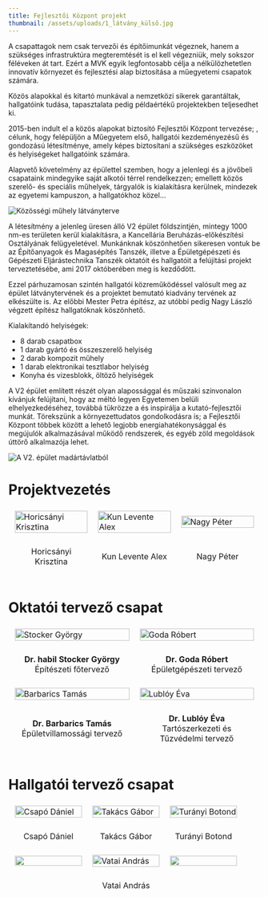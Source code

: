 ```yaml
---
title: Fejlesztői Központ projekt
thumbnail: /assets/uploads/1_látvány_külső.jpg
---
```

A csapattagok nem csak tervezői és építőimunkát végeznek, hanem a szükséges infrastruktúra megteremtését is el kell végezniük, mely sokszor féléveken át tart. Ezért a MVK egyik legfontosabb célja a nélkülözhetetlen innovatív környezet és fejlesztési alap biztosítása a műegyetemi csapatok számára.

Közös alapokkal és kitartó munkával a nemzetközi sikerek garantáltak, hallgatóink tudása, tapasztalata pedig példaértékű projektekben teljesedhet ki.

2015-ben indult el a közös alapokat biztosító Fejlesztői Központ tervezése; , célunk, hogy felépüljön a Műegyetem első, hallgatói kezdeményezésű és gondozású létesítménye, amely képes biztosítani a szükséges eszközöket és helyiségeket hallgatóink számára.

Alapvető követelmény az épülettel szemben, hogy a jelenlegi és a jövőbeli csapataink mindegyike saját alkotói térrel rendelkezzen; emellett közös szerelő- és speciális műhelyek, tárgyalók is kialakításra kerülnek, mindezek az egyetemi kampuszon, a hallgatókhoz közel…

![Közösségi műhely látványterve](/assets/uploads/2_látvány_workshop.jpg)

A létesítmény a jelenleg üresen álló V2 épület földszintjén, mintegy 1000 nm-es területen kerül kialakításra, a Kancellária Beruházás-előkészítési Osztályának felügyeletével. Munkánknak köszönhetően sikeresen vontuk be az Építőanyagok és Magasépítés Tanszék, illetve a Épületgépészeti és Gépészeti Eljárástechnika Tanszék oktatóit és hallgatóit a felújítási projekt terveztetésébe, ami 2017 októberében meg is kezdődött.

Ezzel párhuzamosan szintén hallgatói közreműködéssel valósult meg az épület látványtervének és a projektet bemutató kiadvány tervének az elkészülte is. Az előbbi Mester Petra építész, az utóbbi pedig Nagy László végzett építész hallgatóknak köszönhető.

Kialakítandó helyiségek:

* 8 darab csapatbox
* 1 darab gyártó és összeszerelő helyiség
* 2 darab kompozit műhely
* 1 darab elektronikai tesztlabor helyiség
* Konyha és vizesblokk, öltöző helyiségek

A V2 épület említett részét olyan alapossággal és műszaki színvonalon kívánjuk felújítani, hogy az méltó legyen Egyetemen belüli elhelyezkedéséhez, továbbá tükrözze a és inspirálja a kutató-fejlesztői munkát. Törekszünk a környezettudatos gondolkodásra is; a Fejlesztői Központ többek között a lehető legjobb energiahatékonysággal és megújulók alkalmazásával működő rendszerek, és egyéb zöld megoldások úttörő alkalmazója lehet.

![A V2. épület madártávlatból](/assets/uploads/00_helyszín.jpg)

# Projektvezetés

<table style="width:100%; border-collapse: separate; border-spacing: 5px;">
<tr>
<td style="width:33.3%"><img src="/assets/uploads/silu.jpg" style="width:100%" alt="Horicsányi Krisztina"></td>
<td style="width:33.3%"><img src="/assets/uploads/kun_levente.jpg" style="width:100%" alt="Kun Levente Alex"></td>
<td style="width:33.3%"><img src="/assets/uploads/nagy_peter.jpg" style="width:100%" alt="Nagy Péter"></td>
</tr>
<tr>
<td><p style="text-align: center;">Horicsányi Krisztina</p></td>
<td><p style="text-align: center;">Kun Levente Alex</p></td>
<td><p style="text-align: center;">Nagy Péter</p></td>
</tr>
</table> 

# Oktatói tervező csapat

 <table style="width:100%; border-collapse: separate; border-spacing: 5px;">

  <tr>
    <td style="width:50%"><a href="https://epito.bme.hu/stocker-gyorgy"><img src="/assets/uploads/stocker_gyorgy.jpg" width="100%" alt="Stocker György"></a></td>
    <td style="width:50%"><a href="https://epget.bme.hu/19-tanszek/munkatarsak/30-goda-robert"><img src="/assets/uploads/silu2.jpg" width="100%" alt="Goda Róbert"></a></td>
  </tr>
  <tr>
    <td><b><p style="text-align: center;">Dr. habil Stocker György</b> <br>Építészeti főtervező</br></p></td>
    <td><b><p style="text-align: center;">Dr. Goda Róbert</b><br>Épületgépészeti tervező</br></p></td>
  </tr>
<tr>
<td style="width:50%"><a href="http://www.mht.bme.hu/munkatarsak/oktatok/19-barbarics-tamas"><img src="/assets/uploads/silu2.jpg" style="width:100%" alt="Barbarics Tamás"></a></td>
    <td style="width:50%"><a href="https://epito.bme.hu/lubloy-eva"><img src="/assets/uploads/lubloy_eva2.jpg" style="width:100%" alt="Lublóy Éva"></a></td>
  </tr>
  <tr>
    <td><b><p style="text-align: center;">Dr. Barbarics Tamás</b> <br>Épületvillamossági tervező</br></p></td>
    <td><b><p style="text-align: center;">Dr. Lublóy Éva </b><br> Tartószerkezeti és Tűzvédelmi tervező</br></p></td>
  </tr>
</tr>
</table> 

# Hallgatói tervező csapat

<table style="width:100%; border-collapse: separate; border-spacing: 5px;">
<tr>
<td style="width:33.3%"><img src="/assets/uploads/csapo_daniel.jpg" style="width:100%" alt="Csapó Dániel"></td>
<td style="width:33.3%"><img src="/assets/uploads/takacs_gabor.jpg" style="width:100%" alt="Takács Gábor"></td>
<td style="width:33.3%"><img src="/assets/uploads/turanyi_botond.jpg" style="width:100%" alt="Turányi Botond"></td>
</tr>
<tr>
<td style="width:33.3%"><p style="text-align: center;">Csapó Dániel</p></td>
<td style="width:33.3%"><p style="text-align: center;">Takács Gábor</p></td>
<td style="width:33.3%"><p style="text-align: center;">Turányi Botond</p></td>
</tr>
<tr>
<td style="width:33.3%"><img src="/assets/uploads/" style="width:100%" alt=""></td>
<td style="width:33.3%"><img src="/assets/uploads/vatai_andras.jpg" style="width:100%" alt="Vatai András"></td>
<td style="width:33.3%"><img src="/assets/uploads/" style="width:100%" alt=""></td>
</tr>
<tr>
<td style="width:33.3%"><p style="text-align: center;"></p></td>
<td style="width:33.3%"><p style="text-align: center;">Vatai András</p></td>
<td style="width:33.3%"><p style="text-align: center;"></p></td>
</tr>
</table> 
